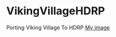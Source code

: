 # VikingVillageHDRP
Porting Viking Village To HDRP
[My image](Matjioe.github.com/VikingVillageHDRP/Snapshots/VikingVillage.jpg)
